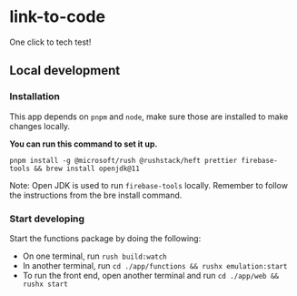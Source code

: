 # link-to-code

One click to tech test!

## Local development

### Installation

This app depends on `pnpm` and `node`, make sure those are installed to make changes locally.

**You can run this command to set it up.**

`pnpm install -g @microsoft/rush @rushstack/heft prettier firebase-tools && brew install openjdk@11`

Note: Open JDK is used to run `firebase-tools` locally. Remember to follow the instructions from the bre install command.

### Start developing

Start the functions package by doing the following:

- On one terminal, run `rush build:watch`
- In another terminal, run `cd ./app/functions && rushx emulation:start`
- To run the front end, open another terminal and run `cd ./app/web && rushx start`

